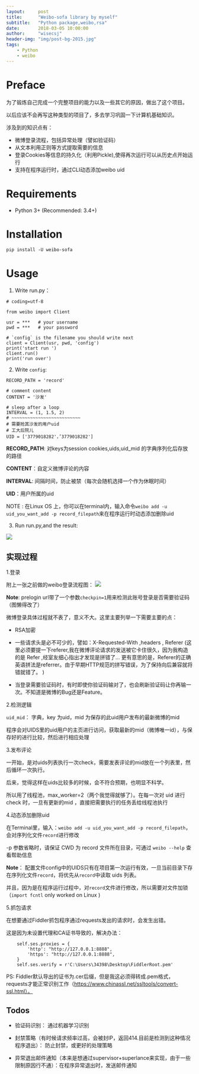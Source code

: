 ```yaml
---
layout:     post
title:      "Weibo-sofa library by myself"
subtitle:   "Python package,weibo,rsa"
date:       2018-03-05 10:00:00
author:     "wisecsj"
header-img: "img/post-bg-2015.jpg"
tags:
    - Python
    - weibo
---
```


# Preface

为了锻炼自己完成一个完整项目的能力以及一些其它的原因，做出了这个项目。

以后应该不会再写这种类型的项目了，多去学习巩固一下计算机基础知识。

涉及到的知识点有：

* 微博登录流程，包括异常处理（譬如验证码）
* 从文本利用正则等方式提取需要的信息
* 登录Cookies等信息的持久化（利用Pickle),使得再次运行可以从历史点开始运行
* 支持在程序运行时，通过CLI动态添加weibo uid

# Requirements
* Python 3+ (Recommended: 3.4+)

# Installation

`pip install -U weibo-sofa`

# Usage

1. Write run.py：
```
# coding=utf-8

from weibo import Client

usr = ***   # your username
pwd = ***   # your password

# `config` is the filename you should write next
client = Client(usr, pwd, 'config')
print('start run ')
client.run()
print('run over')
```

2. Write `config`:
```
RECORD_PATH = 'record'

# comment content
CONTENT = '沙发'

# sleep after a loop
INTERVAL = (1, 1.5, 2)
# ~~~~~~~~~~~~~~~~~~~~~~~~~~
# 需要抢其沙发的用户uid
# 工大后院儿
UID = ['3779018282'，’3779018282']
```
**RECORD_PATH**: 对keys为session cookies,uids,uid_mid
的字典序列化后存放的路径

**CONTENT**：自定义微博评论的内容

**INTERVAL**: 间隔时间，防止被禁（每次会随机选择一个作为休眠时间）

**UID**：用户所属的uid

NOTE : 在Linux OS 上，你可以在terminal内，输入命令`weibo add -u uid_you_want_add -p record_filepath`来在程序运行时动态添加删除uid

3. Run run.py,and the result:

![](/img/in-post/post-weibo-sofa/weibo_result.png)


## 实现过程

1.登录

附上一张之前做的weibo登录流程图：
![](/img/in-post/post-weibo-sofa/weibo_login.png)

**Note**: prelogin url带了一个参数`checkpin=1`用来检测此账号登录是否需要验证码（图懒得改了）

微博登录具体过程就不表了，意义不大。这里主要列举一下需要主要的点：

* RSA加密 

* 一些请求头是必不可少的，譬如：X-Requested-With ,headers , Referer 
(这里必须要提一下referer,我在微博评论请求的发送被它卡住很久，因为我构造的是 Refer ,经室友细心指出才发现是拼错了...
更有意思的是，Referer的正确英语拼法是referrer。由于早期HTTP规范的拼写错误，为了保持向后兼容就将错就错了。
)

* 当登录需要验证码时，有时即使你验证码输对了，也会刷新验证码让你再输一次。不知道是微博的Bug还是Feature。

2.检测逻辑

`uid_mid`： 字典，key 为uid，mid 为保存的此uid用户发布的最新微博的mid

程序会对UIDS里的uid用户的主页进行访问，获取最新的mid（微博唯一id），与保存好的进行比较，然后进行相应处理

3.发布评论

一开始，是对uids列表执行一次check，需要发表评论的mid放在一个列表里，然后循环一次执行。

后来，觉得这样在uids比较多的时候，会不符合预期，也明显不科学。

所以用了线程池，max_worker=2（两个我觉得就够了）。在每一次对 uid 进行 check 时，一旦有更新的mid ，直接把需要执行的任务丢给线程池执行

4.动态添加删除uid

在Terminal里，输入：`weibo add -u uid_you_want_add -p record_filepath`，会对序列化文件`record`进行修改

-p 参数省略时，请保证 CWD 为 record 文件所在目录，可通过 ` weibo --help ` 查看帮助信息

**Note**： 配置文件config中的UIDS只有在项目第一次运行有效，一旦当前目录下存在序列化文件`record`，将优先从`record`中读取 uids 列表。

并且，因为是在程序运行过程中，对`record`文件进行修改，所以需要对文件加锁（`import fcntl` only worked on Linux )

5.抓包请求

在想要通过Fiddler抓包程序通过requests发出的请求时，会发生出错。

这是因为未设置代理和CA证书导致的，解决办法：

```
    self.ses.proxies = {
        'http': "http://127.0.0.1:8888",
        'https': "http://127.0.0.1:8888",
    }
    self.ses.verify = r'C:\Users\34398\Desktop\FiddlerRoot.pem'
```

PS: Fiddler默认导出的证书为.cer后缀，但是我这必须得转成.pem格式，requests才能正常识别工作（https://www.chinassl.net/ssltools/convert-ssl.html）。



## Todos

* 验证码识别： 通过机器学习识别

* 封禁策略（有时候请求频率过高，会被封IP，返回414.目前是检测到这种情况程序退出）： 防止封禁，或更好的处理策略

* 异常退出邮件通知（本来是想通过supervisor+superlance来实现，由于一些限制原因行不通）：在程序异常退出时，发送邮件通知







